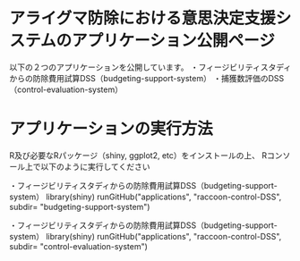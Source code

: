 # アライグマ防除における意思決定支援システムのアプリケーション公開ページ
以下の２つのアプリケーションを公開しています。
・フィージビリティスタディからの防除費用試算DSS（budgeting-support-system）
・捕獲数評価のDSS（control-evaluation-system）

# アプリケーションの実行方法
R及び必要なRパッケージ（shiny, ggplot2, etc）をインストールの上、
Rコンソール上で以下のように実行してください

・フィージビリティスタディからの防除費用試算DSS（budgeting-support-system）
library(shiny)
runGitHub("applications", "raccoon-control-DSS", subdir= "budgeting-support-system")


・フィージビリティスタディからの防除費用試算DSS（budgeting-support-system）
library(shiny)
runGitHub("applications", "raccoon-control-DSS", subdir= "control-evaluation-system")
